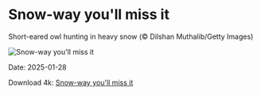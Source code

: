 # Snow-way you'll miss it

Short-eared owl hunting in heavy snow (© Dilshan Muthalib/Getty Images)

![Snow-way you'll miss it](https://bing.com/th?id=OHR.FlyingOwl_EN-US8779625388_UHD.jpg&rf=LaDigue_UHD.jpg&pid=hp&w=1024&h=576&rs=1&c=4)

Date: 2025-01-28

Download 4k: [Snow-way you'll miss it](https://bing.com/th?id=OHR.FlyingOwl_EN-US8779625388_UHD.jpg&rf=LaDigue_UHD.jpg&pid=hp&w=3840&h=2160&rs=1&c=4)

